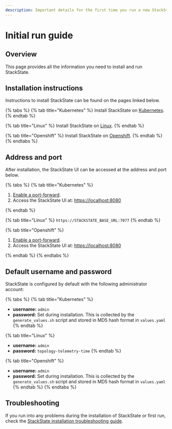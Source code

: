 ```yaml
---
description: Important details for the first time you run a new StackState installation
---
```


# Initial run guide

## Overview

This page provides all the information you need to install and run StackState.

## Installation instructions

Instructions to install StackState can be found on the pages linked below.

{% tabs %}
{% tab title="Kubernetes" %}
Install StackState on [Kubernetes](/setup/installation/kubernetes_install).
{% endtab %}

{% tab title="Linux" %}
Install StackState on [Linux](/setup/installation/linux_install).
{% endtab %}

{% tab title="Openshift" %}
Install StackState on [Openshift](/setup/installation/openshift_install.md). 
{% endtab %}
{% endtabs %}

## Address and port

After installation, the StackState UI can be accessed at the address and port below.

{% tabs %}
{% tab title="Kubernetes" %}

1. [Enable a port-forward](/setup/installation/kubernetes_install/install_stackstate.md#access-the-stackstate-ui).
2. Access the StackState UI at: [https://localhost:8080](https://localhost:8080)

{% endtab %}

{% tab title="Linux" %}
`https://STACKSTATE_BASE_URL:7077`
{% endtab %}

{% tab title="Openshift" %}

1. [Enable a port-forward](/setup/installation/openshift_install.md#access-the-stackstate-ui).
2. Access the StackState UI at: [https://localhost:8080](https://localhost:8080)

{% endtab %}
{% endtabs %}

## Default username and password

StackState is configured by default with the following administrator account:

{% tabs %}
{% tab title="Kubernetes" %}
* **username:** `admin`
* **password:** Set during installation. This is collected by the `generate_values.sh` script and stored in MD5 hash format in `values.yaml`
{% endtab %}

{% tab title="Linux" %}
* **username:** `admin`
* **password:** `topology-telemetry-time`
{% endtab %}

{% tab title="Openshift" %}
* **username:** `admin`
* **password:** Set during installation. This is collected by the `generate_values.sh` script and stored in MD5 hash format in `values.yaml`
{% endtab %}
{% endtabs %}

## Troubleshooting

If you run into any problems during the installation of StackState or first run, check the [StackState installation troubleshooting guide](/setup/installation/troubleshooting.md).
